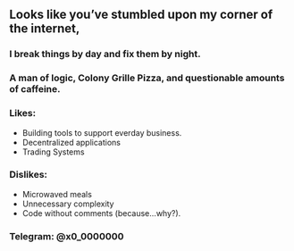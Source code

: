 ## Looks like you’ve stumbled upon my corner of the internet,

### I break things by day and fix them by night. ### 
### A man of logic, Colony Grille Pizza, and questionable amounts of caffeine. ###
### Likes: ###
- Building tools to support everday business. 
- Decentralized applications 
- Trading Systems 
### Dislikes: ###
- Microwaved meals 
- Unnecessary complexity 
- Code without comments (because...why?).

### Telegram: @x0_0000000 


<!--
**Juwan-Hollingsworth/Juwan-Hollingsworth** is a ✨ _special_ ✨ repository because its `README.md` (this file) appears on your GitHub profile.

Here are some ideas to get you started:

- 🔭 I’m currently working on ...
- 🌱 I’m currently learning ...
- 👯 I’m looking to collaborate on ...
- 🤔 I’m looking for help with ...
- 💬 Ask me about ...
- 📫 How to reach me: ...
- 😄 Pronouns: ...
- ⚡ Fun fact: ...
-->
